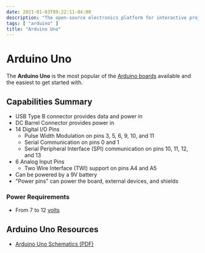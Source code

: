 ```yaml
---
date: 2021-01-03T09:22:11-04:00
description: "The open-source electronics platform for interactive projects and prototypes"
tags: [ "arduino" ]
title: "Arduino Uno"
---
```


# Arduino Uno

The **Arduino Uno** is the most popular of the [Arduino boards](https://www.arduino.cc/en/Main/Products) available and the easiest to get started with.

## Capabilities Summary

* USB Type B connector provides data and power in
* DC Barrel Connector provides power in
* 14 Digital I/O Pins
  * Pulse Width Modulation on pins 3, 5, 6, 9, 10, and 11
  * Serial Communication on pins 0 and 1
  * Serial Peripheral Interface (SPI) communication on pins 10, 11, 12, and 13
* 6 Analog Input Pins
  * Two Wire Interface (TWI) support on pins A4 and A5
* Can be powered by a 9V battery
* "Power pins" can power the board, external devices, and shields

### Power Requirements

* From 7 to 12 [volts](electricity.md)

## Arduino Uno Resources

* [Arduino Uno Schematics (PDF)](https://content.arduino.cc/assets/UNO-TH_Rev3e_sch.pdf)
